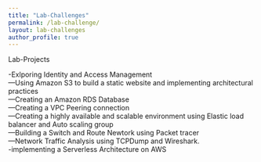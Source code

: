 ```yaml
---
title: "Lab-Challenges"
permalink: /lab-challenge/
layout: lab-challenges
author_profile: true
---
```

Lab-Projects

-Exlporing Identity and Access Management<br>
—Using Amazon S3 to build a static website and implementing architectural practices<br>
—Creating an Amazon RDS Database<br> 
—Creating a VPC Peering connection<br>
—Creating a highly available and scalable environment using Elastic load balancer and Auto scaling group<br> 
—Building a Switch and Route Newtork using Packet tracer<br> 
—Network Traffic Analysis using TCPDump and Wireshark.<br>
-implementing a Serverless Architecture on AWS
